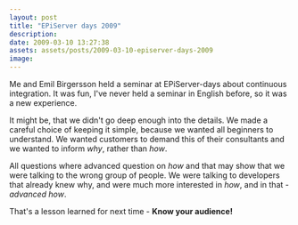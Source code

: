 ```yaml
---
layout: post
title: "EPiServer days 2009"
description:
date: 2009-03-10 13:27:38
assets: assets/posts/2009-03-10-episerver-days-2009
image: 
---
```


Me and Emil Birgersson held a seminar at EPiServer-days about continuous integration. It was fun, I've never held a seminar in English before, so it was a new experience.

It might be, that we didn't go deep enough into the details. We made a careful choice of keeping it simple, because we wanted all beginners to understand. We wanted customers to demand this of their consultants and we wanted to inform <em>why</em>, rather than <em>how</em>.

All questions where advanced question on <em>how</em> and that may show that we were talking to the wrong group of people. We were talking to developers that already knew why, and were much more interested in <em>how</em>, and in that - <em>advanced </em><em>how</em>.

That's a lesson learned for next time - <strong>Know your audience!</strong>
